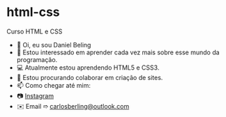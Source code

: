 # html-css
 Curso HTML e CSS

- 👋 Oi, eu sou Daniel Beling
- 👀 Estou interessado em aprender cada vez mais sobre esse mundo da programação.
- 💻 Atualmente estou aprendendo HTML5 e CSS3.
- 💞️ Estou procurando colaborar em criação de sites.
- 📫 Como chegar até mim: 
- 📷 <a href="https://www.instagram.com/unkw_sz/">Instagram</a>
- ✉️ Email ➱ carlosberling@outlook.com
